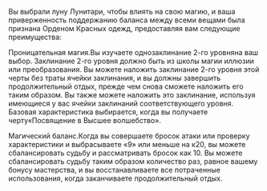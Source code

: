 Вы выбрали луну Лунитари, чтобы влиять на свою магию, и ваша приверженность поддержанию баланса между всеми вещами была признана Орденом Красных одежд, предоставляя вам следующие преимущества:



Проницательная магия.Вы изучаете однозаклинание 2-го уровняна ваш выбор. Заклинание 2-го уровня должно быть из школы магии иллюзии или преобразования. Вы можете наложить заклинание 2-го уровня этой черты без траты ячейки заклинания, и вы должны завершить продолжительный отдых, прежде чем снова сможете наложить его таким образом. Вы также можете наложить это заклинание, используя имеющиеся у вас ячейки заклинаний соответствующего уровня. Базовая характеристика выбирается, когда вы получаете черту«Посвящение в Высшее волшебство».

Магический баланс.Когда вы совершаете бросок атаки или проверку характеристики и выбрасываете «9» или меньше на к20, вы можете сбалансировать судьбу и рассматривать бросок как 10. Вы можете сбалансировать судьбу таким образом количество раз, равное вашему бонусу мастерства, и вы восстанавливаете все потраченные использования, когда заканчиваете продолжительный отдых.

